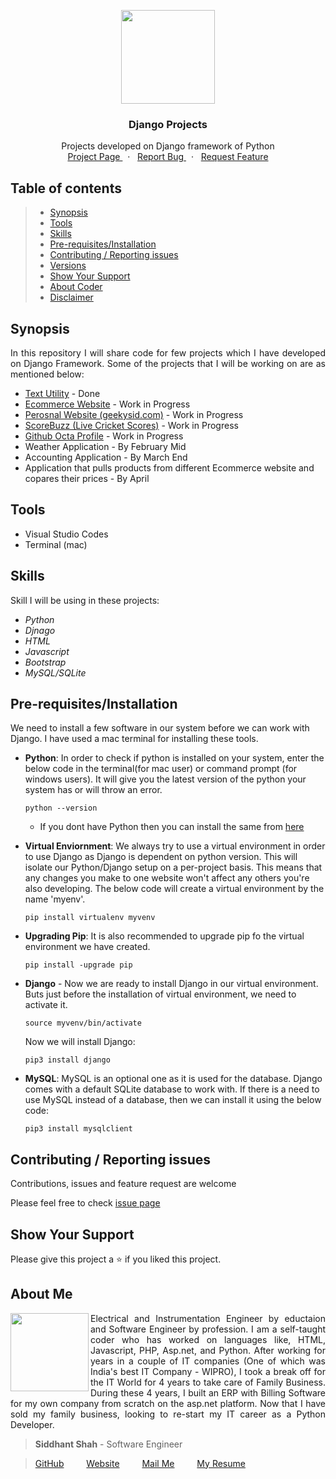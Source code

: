 
<p align="center">
    <img src="https://user-images.githubusercontent.com/59141234/71919259-3fa1ef80-31aa-11ea-9679-4dc9a3f2836b.png" height="150px" />
</p>
<h3 align="center">
    Django Projects
</h3>
<p align="center">
    Projects developed on Django framework of Python
    <br />
    <a href="https://github.com/siddhantshah1986/Django-Projects">
        Project Page
    </a>
    &nbsp;&nbsp;·&nbsp;&nbsp;
    <a href="https://github.com/siddhantshah1986/Django-Projects/issues">
        Report Bug
    </a>
    &nbsp;&nbsp;·&nbsp;&nbsp;
    <a href="https://github.com/siddhantshah1986/Django-Projects/issues">
        Request Feature
    </a>
</p>

<!-- Table of Content -->
## Table of contents

> * [Synopsis](#synopsis)
> * [Tools](#tools)
> * [Skills](#skills)
> * [Pre-requisites/Installation](#Pre-requisites/Installation)
> * [Contributing / Reporting issues](#contributing--reporting-issues) 
> * [Versions](#Versions)
> * [Show Your Support](#Show-Your-Support)
> * [About Coder](#about-me)
> * [Disclaimer](#Disclaimer)

<!-- Synopsis -->
## Synopsis
<p align="justify">
In this repository I will share code for few projects which I have developed on Django Framework. Some of the projects that I will be working on are as mentioned below:
</p>

- [Text Utility](https://github.com/siddhantshah1986/Django-Projects/tree/master/Text_Utilities) - Done
- [Ecommerce Website](https://github.com/siddhantshah1986/Django-Projects/tree/master/Ecommerce%20Website) - Work in Progress
- [Perosnal Website (geekysid.com)](https://github.com/siddhantshah1986/Django-Projects/tree/master/GeekySid) - Work in Progress
- [ScoreBuzz (Live Cricket Scores)](https://github.com/siddhantshah1986/Django-Projects/tree/master/ScoreBuzz) - Work in Progress
- [Github Octa Profile](https://github.com/siddhantshah1986/Django-Projects/tree/master/GithubOctarofile) - Work in Progress
- Weather Application - By February Mid
- Accounting Application - By March End
- Application that pulls products from different Ecommerce website and copares their prices - By April

<!-- Tools I have used for this project -->
## Tools
* Visual Studio Codes
* Terminal (mac)

<!-- Skill that will be required -->
## Skills
Skill I will be using in these projects:
- *Python*
- *Djnago*
- *HTML*
- *Javascript*
- *Bootstrap*
- *MySQL/SQLite*

<!-- Pre-requisites and installation required before working on this project -->
## Pre-requisites/Installation
We need to install a few software in our system before we can work with Django. I have used a mac terminal for installing these tools.

- **Python**: In order to check if python is installed on your system, enter the below code in the terminal(for mac user) or command prompt (for windows users). It will give you the latest version of the python your system has or will throw an error.

    `python --version`

    - If you dont have Python then you can install the same from [here]("https://www.python.org/downloads/" "")

- **Virtual Enviornment**: We always try to use a virtual environment in order to use Django as Django is dependent on python version. This will isolate our Python/Django setup on a per-project basis. This means that any changes you make to one website won't affect any others you're also developing. The below code will create a virtual environment by the name 'myenv'.

    `pip install virtualenv myvenv`

- **Upgrading Pip**: It is also recommended to upgrade pip fo the virtual environment we have created.
    
    `pip install -upgrade pip`

- **Django** - Now we are ready to install Django in our virtual environment. Buts just before the installation of virtual environment, we need to activate it. 

    `source myvenv/bin/activate`

    Now we will install Django:

    `pip3 install django`

- **MySQL**: MySQL is an optional one as it is used for the database. Django comes with a default SQLite database to work with. If there is a need to use MySQL instead of a database, then we can install it using the below code:

    `pip3 install mysqlclient`

<!-- Asking for Contributions and Issues -->
## Contributing / Reporting issues

Contributions, issues and feature request are welcome

Please feel free to check [issue page](https://github.com/siddhantshah1986/Python-Basics/issues)

<!-- Asking for Supports -->
## Show Your Support

Please give this project a :star: if you liked this project.

<!-- Displaying message about me -->
## About Me

<img align="left" src="https://user-images.githubusercontent.com/59141234/71932585-18f1b200-31c6-11ea-9e2a-50bce063de57.png" width="125px">

<p align="justify">
    Electrical and Instrumentation Engineer by eductaion and Software Engineer by profession. I am a self-taught coder who has worked on languages like, HTML, Javascript, PHP, Asp.net, and Python. After working for years in a couple of IT companies (One of which was India's best IT Company - WIPRO), I took a break off for the IT World for 4 years to take care of Family Business. During these 4 years, I built an ERP with Billing Software for my own company from scratch on the asp.net platform. Now that I have sold my family business, looking to re-start my IT career as a Python Developer.
</p>

> **Siddhant Shah** - Software Engineer

>[GitHub](https://gist.github.com/siddhantshah1986 "Siddhant Git Hub")
&emsp;&emsp;
[Website](https://gist.github.com/siddhantshah1986 "Siddhant Website")
&emsp;&emsp;
[Mail Me](mailto:siddhant.shah.1986@gmail.com "siddhant.shah.1986@gmail.com")
&emsp;&emsp;
[My Resume](mailto:siddhant.shah.1986@gmail.com "siddhant.shah.1986@gmail.com")
